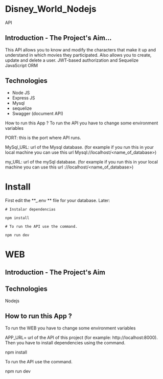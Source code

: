 # Disney_World_Nodejs

API

## Introduction - The Project's Aim...

This API allows you to know and modify the characters that make it up and understand in which movies they participated. Also allows you to create, update and delete a user.
JWT-based authorization and Sequelize JavaScript ORM


## Technologies

- Node JS
- Express JS
- Mysql
- sequelize
- Swagger (document API)

How to run this App ?
To run the API you have to change some environment variables

PORT: this is the port where API runs.

MySql_URL: url of the Mysql database. (for example if you run this in your local machine you can use this url Mysql://localhost/<name_of_database>)

my_URL: url of the mySql database. (for example if you run this in your local machine you can use this url ://localhost/<name_of_database>)

# Install

First edit the **\_.env ** file for your database. Later:

```
# Instalar dependencias

npm install

# To run the API use the command.

npm run dev
```

# WEB

## Introduction - The Project's Aim

## Technologies

Nodejs

## How to run this App ?

To run the WEB you have to change some environment variables

APP_URL= url of the API of this project (for example: http://localhost:8000).
Then you have to install dependencies using the command.

npm install

To run the API use the command.

npm run dev
